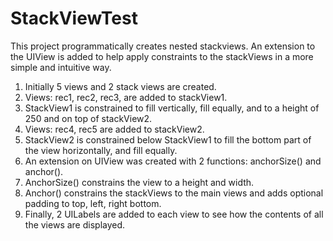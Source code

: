 # StackViewTest
This project programmatically creates nested stackviews.
An extension to the UIView is added to help apply constraints to the stackViews in a more simple and intuitive way.

1. Initially 5 views and 2 stack views are created. 
2. Views: rec1, rec2, rec3, are added to stackView1.
3. StackView1 is constrained to fill vertically, fill equally, and to a height of 250 and on top of stackView2.
4. Views: rec4, rec5 are added to stackView2.
5. StackView2 is constrained below StackView1 to fill the bottom part of the view horizontally, and fill equally.
6. An extension on UIView was created with 2 functions: anchorSize() and anchor().
7. AnchorSize() constrains the view to a height and width.
8. Anchor() constrains the stackViews to the main views and adds optional padding to top, left, right bottom.
9. Finally, 2 UILabels are added to each view to see how the contents of all the views are displayed.
